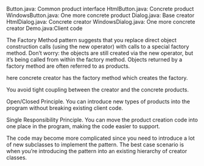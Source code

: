 Button.java: Common product interface
HtmlButton.java: Concrete product
WindowsButton.java: One more concrete product
Dialog.java: Base creator
HtmlDialog.java: Concrete creator
WindowsDialog.java: One more concrete creator
Demo.java:Client code


The Factory Method pattern suggests that you replace direct object construction calls (using the new operator) with calls to a special factory method. Don’t worry: the objects are still created via the new operator, but it’s being called from within the factory method. Objects returned by a factory method are often referred to as products.

here concrete creator has the factory method which creates the factory.

You avoid tight coupling between the creator and the concrete products.

Open/Closed Principle. You can introduce new types of products into the program without breaking existing client code.

Single Responsibility Principle. You can move the product creation code into one place in the program, making the code easier to support.
 
The code may become more complicated since you need to introduce a lot of new subclasses to implement the pattern. The best case scenario is when you’re introducing the pattern into an existing hierarchy of creator classes.

 